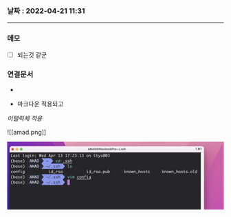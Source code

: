### 날짜 : 2022-04-21 11:31
---
### 메모
- [ ] 되는것 같군

### 연결문서
-


- 마크다운 적용되고

*이탤릭체 적용*

![[amad.png]]

<img src="amad1.png">